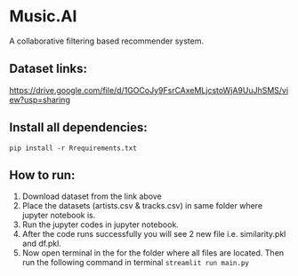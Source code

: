 # Music.AI
A collaborative filtering based recommender system.

## Dataset links:
https://drive.google.com/file/d/1GOCoJy9FsrCAxeMLjcstoWjA9UuJhSMS/view?usp=sharing

## Install all dependencies:
<code>pip install -r Rrequirements.txt</code>

## How to run:
<ol>
  <li>Download dataset from the link above</li>
  <li>Place the datasets (artists.csv & tracks.csv) in same folder where jupyter notebook is.</li>
  <li>Run the jupyter codes in jupyter notebook.</li>
  <li>After the code runs successfully you will see 2 new file i.e. similarity.pkl and df.pkl.</li>
  <li>
    Now open terminal in the for the folder where all files are located.
    Then run the following command in terminal
    <code>streamlit run main.py</code>
  </li>
</ol>
